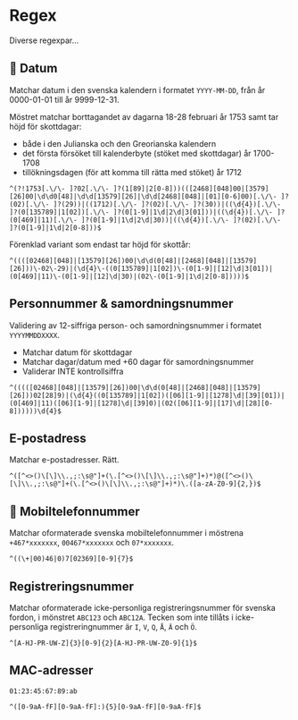 # Regex
Diverse regexpar...

## 📅 Datum
Matchar datum i den svenska kalendern i formatet `YYYY-MM-DD`, från år 0000-01-01 till år 9999-12-31.

Möstret matchar borttagandet av dagarna 18-28 februari år 1753 samt tar höjd för skottdagar:
* både i den Julianska och den Greorianska kalendern
* det första försöket till kalenderbyte (stöket med skottdagar) år 1700-1708
* tillökningsdagen (för att komma till rätta med stöket) år 1712

```regex
^(?!1753[.\/\- ]?02[.\/\- ]?(1[89]|2[0-8]))(([2468][048]00|[3579][26]00|\d\d0[48]|\d\d[13579][26]|\d\d[2468][048]|[01][0-6]00)[.\/\- ]?(02)[.\/\- ]?(29))|((1712)[.\/\- ]?(02)[.\/\- ]?(30))|((\d{4})[.\/\- ]?(0[135789]|1[02])[.\/\- ]?(0[1-9]|1\d|2\d|3[01]))|((\d{4})[.\/\- ]?(0[469]|11)[.\/\- ]?(0[1-9]|1\d|2\d|30))|((\d{4})[.\/\- ]?(02)[.\/\- ]?(0[1-9]|1\d|2[0-8]))$
```

Förenklad variant som endast tar höjd för skottår:
```regex
^((([02468][048]|[13579][26])00|\d\d(0[48]|[2468][048]|[13579][26]))\-02\-29)|(\d{4}\-((0[135789]|1[02])\-(0[1-9]|[12]\d|3[01])|(0[469]|11)\-(0[1-9]|[12]\d|30)|(02\-(0[1-9]|1\d|2[0-8]))))$
```

## Personnummer & samordningsnummer
Validering av 12-siffriga person- och samordningsnummer i formatet `YYYYMMDDXXXX`.
* Matchar datum för skottdagar
* Matchar dagar/datum med +60 dagar för samordningsnummer
* Validerar INTE kontrollsiffra
```regex
^(((([02468][048]|[13579][26])00|\d\d(0[48]|[2468][048]|[13579][26]))02[28]9)|(\d{4}((0[135789]|1[02])([06][1-9]|[1278]\d|[39][01])|(0[469]|11)([06][1-9]|[1278]\d|[39]0)|(02([06][1-9]|[17]\d|[28][0-8])))))\d{4}$
```

## E-postadress
Matchar e-postadresser. Rätt.
```regex
^([^<>()\[\]\\.,;:\s@"]+(\.[^<>()\[\]\\.,;:\s@"]+)*)@([^<>()\[\]\\.,;:\s@"]+(\.[^<>()\[\]\\.,;:\s@"]+)*)\.([a-zA-Z0-9]{2,})$
```

## 📱 Mobiltelefonnummer
Matchar oformaterade svenska mobiltelefonnummer i möstrena `+467*xxxxxxx`, `00467*xxxxxxx` och `07*xxxxxxx`.

```regex
^((\+|00)46|0)7[02369][0-9]{7}$
```

## Registreringsnummer
Matchar oformaterade icke-personliga registreringsnummer för svenska fordon, i mönstret `ABC123` och `ABC12A`.
Tecken som inte tillåts i icke-personliga registreringnummer är `I`, `V`, `Q`, `Å`, `Ä` och `Ö`.
```regex
^[A-HJ-PR-UW-Z]{3}[0-9]{2}[A-HJ-PR-UW-Z0-9]{1}$
```

## MAC-adresser
`01:23:45:67:89:ab`
```regex
^([0-9aA-fF][0-9aA-fF]:){5}[0-9aA-fF][0-9aA-fF]$
```

